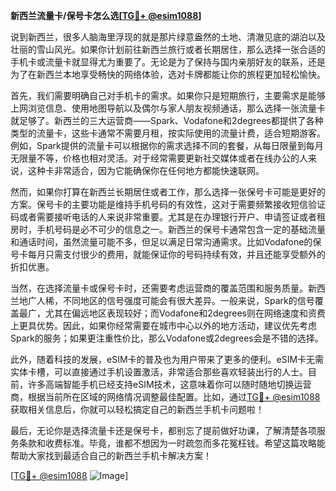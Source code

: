 **新西兰流量卡/保号卡怎么选[[TG💪+ @esim1088](https://t.me/s/esim1088)]**

说到新西兰，很多人脑海里浮现的就是那片绿意盎然的土地、清澈见底的湖泊以及壮丽的雪山风光。如果你计划前往新西兰旅行或者长期居住，那么选择一张合适的手机卡或流量卡就显得尤为重要了。无论是为了保持与国内亲朋好友的联系，还是为了在新西兰本地享受畅快的网络体验，选对卡牌都能让你的旅程更加轻松愉快。

首先，我们需要明确自己对手机卡的需求。如果你只是短期旅行，主要需求是能够上网浏览信息、使用地图导航以及偶尔与家人朋友视频通话，那么选择一张流量卡就足够了。新西兰的三大运营商——Spark、Vodafone和2degrees都提供了各种类型的流量卡，这些卡通常不需要月租，按实际使用的流量计费，适合短期游客。例如，Spark提供的流量卡可以根据你的需求选择不同的套餐，从每日限量到每月无限量不等，价格也相对灵活。对于经常需要更新社交媒体或者在线办公的人来说，这种卡非常适合，因为它能确保你在任何地方都能快速联网。

然而，如果你打算在新西兰长期居住或者工作，那么选择一张保号卡可能是更好的方案。保号卡的主要功能是维持手机号码的有效性，这对于需要频繁接收短信验证码或者需要接听电话的人来说非常重要。尤其是在办理银行开户、申请签证或者租房时，手机号码是必不可少的信息之一。新西兰的保号卡通常包含一定的基础流量和通话时间，虽然流量可能不多，但足以满足日常沟通需求。比如Vodafone的保号卡每月只需支付很少的费用，就能保证你的号码持续有效，并且还能享受额外的折扣优惠。

当然，在选择流量卡或保号卡时，还需要考虑运营商的覆盖范围和服务质量。新西兰地广人稀，不同地区的信号强度可能会有很大差异。一般来说，Spark的信号覆盖最广，尤其在偏远地区表现较好；而Vodafone和2degrees则在网络速度和资费上更具优势。因此，如果你经常需要在城市中心以外的地方活动，建议优先考虑Spark的服务；如果更注重性价比，那么Vodafone或2degrees会是不错的选择。

此外，随着科技的发展，eSIM卡的普及也为用户带来了更多的便利。eSIM卡无需实体卡槽，可以直接通过手机设置激活，非常适合那些喜欢轻装出行的人士。目前，许多高端智能手机已经支持eSIM技术，这意味着你可以随时随地切换运营商，根据当前所在区域的网络情况调整最佳配置。比如，通过[TG💪+ @esim1088](https://t.me/s/esim1088)获取相关信息后，你就可以轻松搞定自己的新西兰手机卡问题啦！

最后，无论你是选择流量卡还是保号卡，都别忘了提前做好功课，了解清楚各项服务条款和收费标准。毕竟，谁都不想因为一时疏忽而多花冤枉钱。希望这篇攻略能帮助大家找到最适合自己的新西兰手机卡解决方案！

[[TG💪+ @esim1088](https://t.me/s/esim1088) ![Image](https://i.postimg.cc/4NQfJmqS/Snipaste-2025-05-13-00-14-12.png)]
